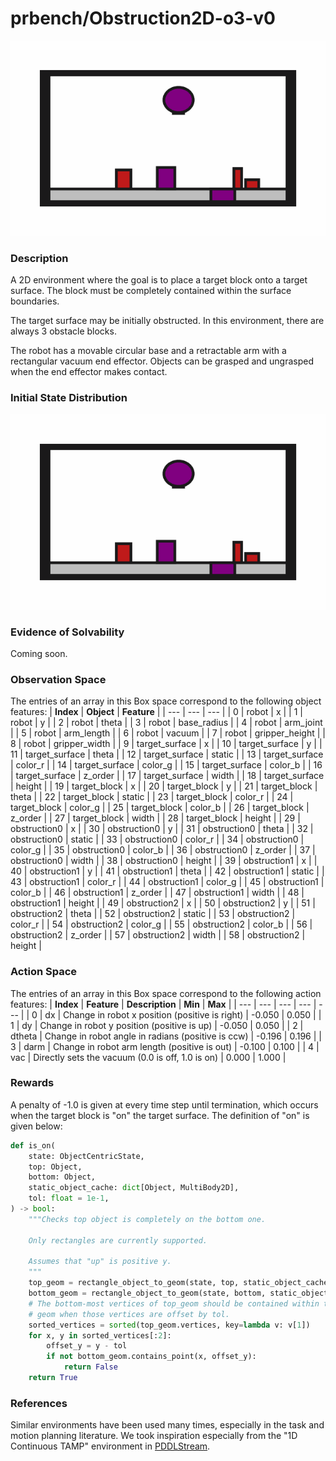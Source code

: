 # prbench/Obstruction2D-o3-v0
![random action GIF](assets/random_action_gifs/Obstruction2D-o3.gif)

### Description
A 2D environment where the goal is to place a target block onto a target surface. The block must be completely contained within the surface boundaries.

The target surface may be initially obstructed. In this environment, there are always 3 obstacle blocks.
    
The robot has a movable circular base and a retractable arm with a rectangular vacuum end effector. Objects can be grasped and ungrasped when the end effector makes contact.

### Initial State Distribution
![initial state GIF](assets/initial_state_gifs/Obstruction2D-o3.gif)

### Evidence of Solvability
Coming soon.

### Observation Space
The entries of an array in this Box space correspond to the following object features:
| **Index** | **Object** | **Feature** |
| --- | --- | --- |
| 0 | robot | x |
| 1 | robot | y |
| 2 | robot | theta |
| 3 | robot | base_radius |
| 4 | robot | arm_joint |
| 5 | robot | arm_length |
| 6 | robot | vacuum |
| 7 | robot | gripper_height |
| 8 | robot | gripper_width |
| 9 | target_surface | x |
| 10 | target_surface | y |
| 11 | target_surface | theta |
| 12 | target_surface | static |
| 13 | target_surface | color_r |
| 14 | target_surface | color_g |
| 15 | target_surface | color_b |
| 16 | target_surface | z_order |
| 17 | target_surface | width |
| 18 | target_surface | height |
| 19 | target_block | x |
| 20 | target_block | y |
| 21 | target_block | theta |
| 22 | target_block | static |
| 23 | target_block | color_r |
| 24 | target_block | color_g |
| 25 | target_block | color_b |
| 26 | target_block | z_order |
| 27 | target_block | width |
| 28 | target_block | height |
| 29 | obstruction0 | x |
| 30 | obstruction0 | y |
| 31 | obstruction0 | theta |
| 32 | obstruction0 | static |
| 33 | obstruction0 | color_r |
| 34 | obstruction0 | color_g |
| 35 | obstruction0 | color_b |
| 36 | obstruction0 | z_order |
| 37 | obstruction0 | width |
| 38 | obstruction0 | height |
| 39 | obstruction1 | x |
| 40 | obstruction1 | y |
| 41 | obstruction1 | theta |
| 42 | obstruction1 | static |
| 43 | obstruction1 | color_r |
| 44 | obstruction1 | color_g |
| 45 | obstruction1 | color_b |
| 46 | obstruction1 | z_order |
| 47 | obstruction1 | width |
| 48 | obstruction1 | height |
| 49 | obstruction2 | x |
| 50 | obstruction2 | y |
| 51 | obstruction2 | theta |
| 52 | obstruction2 | static |
| 53 | obstruction2 | color_r |
| 54 | obstruction2 | color_g |
| 55 | obstruction2 | color_b |
| 56 | obstruction2 | z_order |
| 57 | obstruction2 | width |
| 58 | obstruction2 | height |


### Action Space
The entries of an array in this Box space correspond to the following action features:
| **Index** | **Feature** | **Description** | **Min** | **Max** |
| --- | --- | --- | --- | --- |
| 0 | dx | Change in robot x position (positive is right) | -0.050 | 0.050 |
| 1 | dy | Change in robot y position (positive is up) | -0.050 | 0.050 |
| 2 | dtheta | Change in robot angle in radians (positive is ccw) | -0.196 | 0.196 |
| 3 | darm | Change in robot arm length (positive is out) | -0.100 | 0.100 |
| 4 | vac | Directly sets the vacuum (0.0 is off, 1.0 is on) | 0.000 | 1.000 |


### Rewards
A penalty of -1.0 is given at every time step until termination, which occurs when the target block is "on" the target surface. The definition of "on" is given below:
```python
def is_on(
    state: ObjectCentricState,
    top: Object,
    bottom: Object,
    static_object_cache: dict[Object, MultiBody2D],
    tol: float = 1e-1,
) -> bool:
    """Checks top object is completely on the bottom one.

    Only rectangles are currently supported.

    Assumes that "up" is positive y.
    """
    top_geom = rectangle_object_to_geom(state, top, static_object_cache)
    bottom_geom = rectangle_object_to_geom(state, bottom, static_object_cache)
    # The bottom-most vertices of top_geom should be contained within the bottom
    # geom when those vertices are offset by tol.
    sorted_vertices = sorted(top_geom.vertices, key=lambda v: v[1])
    for x, y in sorted_vertices[:2]:
        offset_y = y - tol
        if not bottom_geom.contains_point(x, offset_y):
            return False
    return True
```


### References
Similar environments have been used many times, especially in the task and motion planning literature. We took inspiration especially from the "1D Continuous TAMP" environment in [PDDLStream](https://github.com/caelan/pddlstream).
